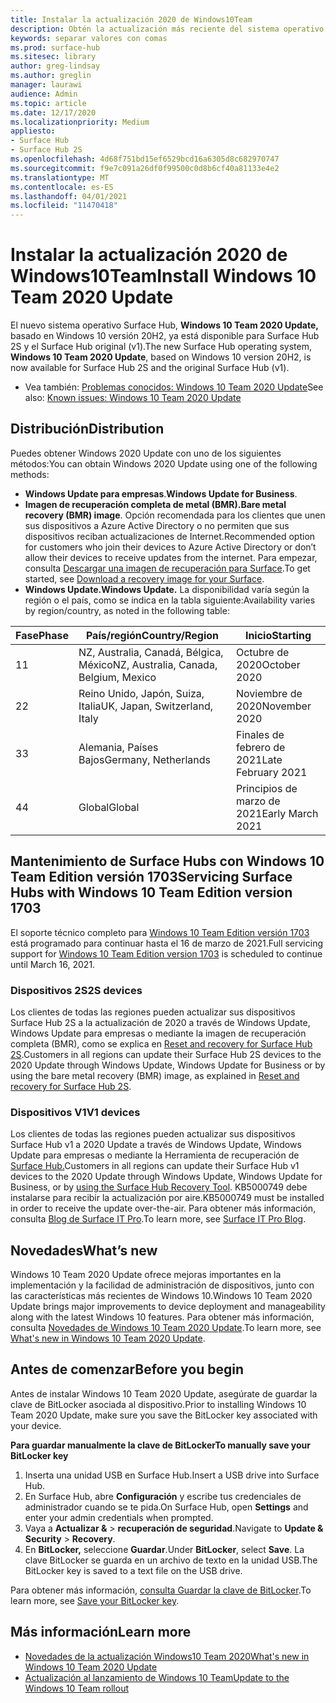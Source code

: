 ```yaml
---
title: Instalar la actualización 2020 de Windows10Team
description: Obtén la actualización más reciente del sistema operativo Surface Hub, Windows 10 Team 2020 Update.
keywords: separar valores con comas
ms.prod: surface-hub
ms.sitesec: library
author: greg-lindsay
ms.author: greglin
manager: laurawi
audience: Admin
ms.topic: article
ms.date: 12/17/2020
ms.localizationpriority: Medium
appliesto:
- Surface Hub
- Surface Hub 2S
ms.openlocfilehash: 4d68f751bd15ef6529bcd16a6305d8c682970747
ms.sourcegitcommit: f9e7c091a26df0f99500c0d8b6cf40a81133e4e2
ms.translationtype: MT
ms.contentlocale: es-ES
ms.lasthandoff: 04/01/2021
ms.locfileid: "11470418"
---
```

# <a name="install-windows-10-team-2020-update"></a><span data-ttu-id="96a4c-104">Instalar la actualización 2020 de Windows10Team</span><span class="sxs-lookup"><span data-stu-id="96a4c-104">Install Windows 10 Team 2020 Update</span></span> 

<span data-ttu-id="96a4c-105">El nuevo sistema operativo Surface Hub, **Windows 10 Team 2020 Update,** basado en Windows 10 versión 20H2, ya está disponible para Surface Hub 2S y el Surface Hub original (v1).</span><span class="sxs-lookup"><span data-stu-id="96a4c-105">The new Surface Hub operating system, **Windows 10 Team 2020 Update**, based on Windows 10 version 20H2, is now available for Surface Hub 2S and the original Surface Hub (v1).</span></span> 

- <span data-ttu-id="96a4c-106">Vea también: [Problemas conocidos: Windows 10 Team 2020 Update](surface-hub-2020-team-update-known-issues.md)</span><span class="sxs-lookup"><span data-stu-id="96a4c-106">See also: [Known issues: Windows 10 Team 2020 Update](surface-hub-2020-team-update-known-issues.md)</span></span>

## <a name="distribution"></a><span data-ttu-id="96a4c-107">Distribución</span><span class="sxs-lookup"><span data-stu-id="96a4c-107">Distribution</span></span>

<span data-ttu-id="96a4c-108">Puedes obtener Windows 2020 Update con uno de los siguientes métodos:</span><span class="sxs-lookup"><span data-stu-id="96a4c-108">You can obtain Windows 2020 Update using one of the following methods:</span></span>

- <span data-ttu-id="96a4c-109">**Windows Update para empresas**.</span><span class="sxs-lookup"><span data-stu-id="96a4c-109">**Windows Update for Business**.</span></span>
- <span data-ttu-id="96a4c-110">**Imagen de recuperación completa de metal (BMR).**</span><span class="sxs-lookup"><span data-stu-id="96a4c-110">**Bare metal recovery (BMR) image**.</span></span> <span data-ttu-id="96a4c-111">Opción recomendada para los clientes que unen sus dispositivos a Azure Active Directory o no permiten que sus dispositivos reciban actualizaciones de Internet.</span><span class="sxs-lookup"><span data-stu-id="96a4c-111">Recommended option for customers who join their devices to Azure Active Directory or don’t allow their devices to receive updates from the internet.</span></span> <span data-ttu-id="96a4c-112">Para empezar, consulta [Descargar una imagen de recuperación para Surface](https://support.microsoft.com/surfacerecoveryimage).</span><span class="sxs-lookup"><span data-stu-id="96a4c-112">To get started, see [Download a recovery image for your Surface](https://support.microsoft.com/surfacerecoveryimage).</span></span>
- **<span data-ttu-id="96a4c-113">Windows Update.</span><span class="sxs-lookup"><span data-stu-id="96a4c-113">Windows Update.</span></span>** <span data-ttu-id="96a4c-114">La disponibilidad varía según la región o el país, como se indica en la tabla siguiente:</span><span class="sxs-lookup"><span data-stu-id="96a4c-114">Availability varies by region/country, as noted in the following table:</span></span>

| <span data-ttu-id="96a4c-115">Fase</span><span class="sxs-lookup"><span data-stu-id="96a4c-115">Phase</span></span> | <span data-ttu-id="96a4c-116">País/región</span><span class="sxs-lookup"><span data-stu-id="96a4c-116">Country/Region</span></span>                         | <span data-ttu-id="96a4c-117">Inicio</span><span class="sxs-lookup"><span data-stu-id="96a4c-117">Starting</span></span>          |
| ----- | -------------------------------------- | ----------------- |
| <span data-ttu-id="96a4c-118">1</span><span class="sxs-lookup"><span data-stu-id="96a4c-118">1</span></span>     | <span data-ttu-id="96a4c-119">NZ, Australia, Canadá, Bélgica, México</span><span class="sxs-lookup"><span data-stu-id="96a4c-119">NZ, Australia, Canada, Belgium, Mexico</span></span> | <span data-ttu-id="96a4c-120">Octubre de 2020</span><span class="sxs-lookup"><span data-stu-id="96a4c-120">October 2020</span></span>  |
| <span data-ttu-id="96a4c-121">2</span><span class="sxs-lookup"><span data-stu-id="96a4c-121">2</span></span>     | <span data-ttu-id="96a4c-122">Reino Unido, Japón, Suiza, Italia</span><span class="sxs-lookup"><span data-stu-id="96a4c-122">UK, Japan, Switzerland, Italy</span></span>          | <span data-ttu-id="96a4c-123">Noviembre de 2020</span><span class="sxs-lookup"><span data-stu-id="96a4c-123">November 2020</span></span> |
| <span data-ttu-id="96a4c-124">3</span><span class="sxs-lookup"><span data-stu-id="96a4c-124">3</span></span>     | <span data-ttu-id="96a4c-125">Alemania, Países Bajos</span><span class="sxs-lookup"><span data-stu-id="96a4c-125">Germany, Netherlands</span></span>                   | <span data-ttu-id="96a4c-126">Finales de febrero de 2021</span><span class="sxs-lookup"><span data-stu-id="96a4c-126">Late February 2021</span></span> |
| <span data-ttu-id="96a4c-127">4</span><span class="sxs-lookup"><span data-stu-id="96a4c-127">4</span></span>     | <span data-ttu-id="96a4c-128">Global</span><span class="sxs-lookup"><span data-stu-id="96a4c-128">Global</span></span>                                 | <span data-ttu-id="96a4c-129">Principios de marzo de 2021</span><span class="sxs-lookup"><span data-stu-id="96a4c-129">Early March 2021</span></span> |

## <a name="servicing-surface-hubs-with-windows-10-team-edition-version-1703"></a><span data-ttu-id="96a4c-130">Mantenimiento de Surface Hubs con Windows 10 Team Edition versión 1703</span><span class="sxs-lookup"><span data-stu-id="96a4c-130">Servicing Surface Hubs with Windows 10 Team Edition version 1703</span></span> 

<span data-ttu-id="96a4c-131">El soporte técnico completo para [Windows 10 Team Edition versión 1703](https://support.microsoft.com/topic/november-12-2019-kb4525245-os-build-15063-2172-dfc81b85-11a6-54ef-4370-11408193419f) está programado para continuar hasta el 16 de marzo de 2021.</span><span class="sxs-lookup"><span data-stu-id="96a4c-131">Full servicing support for [Windows 10 Team Edition version 1703](https://support.microsoft.com/topic/november-12-2019-kb4525245-os-build-15063-2172-dfc81b85-11a6-54ef-4370-11408193419f) is scheduled to continue until March 16, 2021.</span></span>

### <a name="2s-devices"></a><span data-ttu-id="96a4c-132">Dispositivos 2S</span><span class="sxs-lookup"><span data-stu-id="96a4c-132">2S devices</span></span> 

<span data-ttu-id="96a4c-133">Los clientes de todas las regiones pueden actualizar sus dispositivos Surface Hub 2S a la actualización de 2020 a través de Windows Update, Windows Update para empresas o mediante la imagen de recuperación completa (BMR), como se explica en [Reset and recovery for Surface Hub 2S](surface-hub-2s-recover-reset.md).</span><span class="sxs-lookup"><span data-stu-id="96a4c-133">Customers in all regions can update their Surface Hub 2S devices to the 2020 Update through Windows Update, Windows Update for Business or by using the bare metal recovery (BMR) image, as explained in [Reset and recovery for Surface Hub 2S](surface-hub-2s-recover-reset.md).</span></span>

### <a name="v1-devices"></a><span data-ttu-id="96a4c-134">Dispositivos V1</span><span class="sxs-lookup"><span data-stu-id="96a4c-134">V1 devices</span></span> 

<span data-ttu-id="96a4c-135">Los clientes de todas las regiones pueden actualizar sus dispositivos Surface Hub v1 a 2020 Update a través de Windows Update, Windows Update para empresas o mediante la Herramienta de recuperación de [Surface Hub.](surface-hub-recovery-tool.md)</span><span class="sxs-lookup"><span data-stu-id="96a4c-135">Customers in all regions can update their Surface Hub v1 devices to the 2020 Update through Windows Update, Windows Update for Business, or by [using the Surface Hub Recovery Tool](surface-hub-recovery-tool.md).</span></span> <span data-ttu-id="96a4c-136">KB5000749 debe instalarse para recibir la actualización por aire.</span><span class="sxs-lookup"><span data-stu-id="96a4c-136">KB5000749 must be installed in order to receive the update over-the-air.</span></span> <span data-ttu-id="96a4c-137">Para obtener más información, consulta [Blog de Surface IT Pro](https://techcommunity.microsoft.com/t5/surface-it-pro-blog/surface-hub-windows-10-team-2020-update-hub-v1-status/ba-p/2118371).</span><span class="sxs-lookup"><span data-stu-id="96a4c-137">To learn more, see [Surface IT Pro Blog](https://techcommunity.microsoft.com/t5/surface-it-pro-blog/surface-hub-windows-10-team-2020-update-hub-v1-status/ba-p/2118371).</span></span>
 
## <a name="whats-new"></a><span data-ttu-id="96a4c-138">Novedades</span><span class="sxs-lookup"><span data-stu-id="96a4c-138">What’s new</span></span>

<span data-ttu-id="96a4c-139">Windows 10 Team 2020 Update ofrece mejoras importantes en la implementación y la facilidad de administración de dispositivos, junto con las características más recientes de Windows 10.</span><span class="sxs-lookup"><span data-stu-id="96a4c-139">Windows 10 Team 2020 Update brings major improvements to device deployment and manageability along with the latest Windows 10 features.</span></span> <span data-ttu-id="96a4c-140">Para obtener más información, consulta [Novedades de Windows 10 Team 2020 Update](surface-hub-2020-update-whats-new.md).</span><span class="sxs-lookup"><span data-stu-id="96a4c-140">To learn more, see [What's new in Windows 10 Team 2020 Update](surface-hub-2020-update-whats-new.md).</span></span>
 
## <a name="before-you-begin"></a><span data-ttu-id="96a4c-141">Antes de comenzar</span><span class="sxs-lookup"><span data-stu-id="96a4c-141">Before you begin</span></span>

<span data-ttu-id="96a4c-142">Antes de instalar Windows 10 Team 2020 Update, asegúrate de guardar la clave de BitLocker asociada al dispositivo.</span><span class="sxs-lookup"><span data-stu-id="96a4c-142">Prior to installing Windows 10 Team 2020 Update, make sure you save the BitLocker key associated with your device.</span></span> 

**<span data-ttu-id="96a4c-143">Para guardar manualmente la clave de BitLocker</span><span class="sxs-lookup"><span data-stu-id="96a4c-143">To manually save your BitLocker key</span></span>**

1. <span data-ttu-id="96a4c-144">Inserta una unidad USB en Surface Hub.</span><span class="sxs-lookup"><span data-stu-id="96a4c-144">Insert a USB drive into Surface Hub.</span></span>
2. <span data-ttu-id="96a4c-145">En Surface Hub, abre **Configuración** y escribe tus credenciales de administrador cuando se te pida.</span><span class="sxs-lookup"><span data-stu-id="96a4c-145">On Surface Hub, open **Settings** and enter your admin credentials when prompted.</span></span>
3. <span data-ttu-id="96a4c-146">Vaya a **Actualizar &**  >  **recuperación de seguridad**.</span><span class="sxs-lookup"><span data-stu-id="96a4c-146">Navigate to **Update & Security** > **Recovery**.</span></span>
4. <span data-ttu-id="96a4c-147">En **BitLocker,** seleccione **Guardar**.</span><span class="sxs-lookup"><span data-stu-id="96a4c-147">Under **BitLocker**, select **Save**.</span></span> <span data-ttu-id="96a4c-148">La clave BitLocker se guarda en un archivo de texto en la unidad USB.</span><span class="sxs-lookup"><span data-stu-id="96a4c-148">The BitLocker key is saved to a text file on the USB drive.</span></span>

<span data-ttu-id="96a4c-149">Para obtener más información, [consulta Guardar la clave de BitLocker](save-bitlocker-key-surface-hub.md).</span><span class="sxs-lookup"><span data-stu-id="96a4c-149">To learn more, see [Save your BitLocker key](save-bitlocker-key-surface-hub.md).</span></span>

## <a name="learn-more"></a><span data-ttu-id="96a4c-150">Más información</span><span class="sxs-lookup"><span data-stu-id="96a4c-150">Learn more</span></span>

- [<span data-ttu-id="96a4c-151">Novedades de la actualización Windows10 Team 2020</span><span class="sxs-lookup"><span data-stu-id="96a4c-151">What's new in Windows 10 Team 2020 Update</span></span>](surface-hub-2020-update-whats-new.md)
- [<span data-ttu-id="96a4c-152">Actualización al lanzamiento de Windows 10 Team</span><span class="sxs-lookup"><span data-stu-id="96a4c-152">Update to the Windows 10 Team rollout</span></span>](https://techcommunity.microsoft.com/t5/surface-it-pro-blog/surface-hub-windows-10-team-2020-update-february-status/ba-p/2118369)
